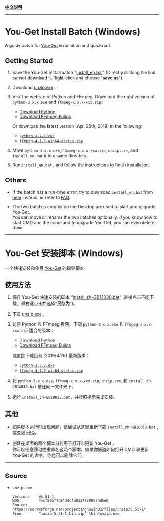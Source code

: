 **[中文说明](#you-get-安装脚本-windows)**

---

# You-Get Install Batch (Windows)

A guide batch for [You-Get](https://github.com/soimort/you-get) installation and quickstart.

## Getting Started

1. Save the You-Get install batch "[install_en.bat](https://github.com/LussacZheng/you-get_install_win/raw/master/install_en.bat)" (Directly clicking the link cannot download it. Right-click and choose "**save as**").

2. Download [unzip.exe](https://github.com/LussacZheng/you-get_install_win/raw/master/unzip.exe) .

3. Visit the website of Python and FFmpeg. Download the right version of `python-3.x.x.exe` and `ffmpeg-x.x.x-xxx.zip` :
   - [Download Python](https://www.python.org/downloads/)
   - [Download FFmpeg Builds](https://ffmpeg.zeranoe.com/builds/)

   Or download the latest version (Apr. 26th, 2019) in the following: 
   - [`python-3.7.3.exe`](https://www.python.org/ftp/python/3.7.3/python-3.7.3.exe)
   - [`ffmpeg-4.1.3-win64-static.zip`](https://ffmpeg.zeranoe.com/builds/win64/static/ffmpeg-4.1.3-win64-static.zip)

4. Move `python-3.x.x.exe`, `ffmpeg-x.x.x-xxx.zip`, `unzip.exe`, and `install_en.bat` into a same directory.

5. Run `install_en.bat` , and follow the instructions to finish installation.

## Others

- If the batch has a run-time error, try to download `install_en.bat` from [here](https://github.com/LussacZheng/you-get_install_win/releases/latest) instead, or refer to [FAQ](https://github.com/LussacZheng/you-get_install_win/wiki/FAQ).

- The two batches created on the Desktop are used to start and upgrade You-Get.  
   You can move or rename the two batches optionally. If you know how to start CMD and the command to upgrade You-Get, you can even delete them.

---

# You-Get 安装脚本 (Windows)

一个快速安装和使用 [You-Get](https://github.com/soimort/you-get) 的指导脚本。

## 使用方法

1. 保存 You-Get 快速安装的脚本 “[install_zh-GB18030.bat](https://github.com/LussacZheng/you-get_install_win/raw/master/install_zh-GB18030.bat)” (直接点击不能下载，须右键点击并选择“**另存为**”)。

2. 下载 [unzip.exe](https://github.com/LussacZheng/you-get_install_win/raw/master/unzip.exe) 。

3. 访问 Python 和 FFmpeg 官网，下载 `python-3.x.x.exe` 和 `ffmpeg-x.x.x-xxx.zip` 适合的版本：
   - [Download Python](https://www.python.org/downloads/)
   - [Download FFmpeg Builds](https://ffmpeg.zeranoe.com/builds/)  

   或直接下载目前 (2019/4/26) 最新版本：
   - [`python-3.7.3.exe`](https://www.python.org/ftp/python/3.7.3/python-3.7.3.exe)
   - [`ffmpeg-4.1.3-win64-static.zip`](https://ffmpeg.zeranoe.com/builds/win64/static/ffmpeg-4.1.3-win64-static.zip)

4. 将 `python-3.x.x.exe`, `ffmpeg-x.x.x-xxx.zip`, `unzip.exe`, 和 `install_zh-GB18030.bat` 放在同一文件夹下。

5. 运行 `install_zh-GB18030.bat`，并按照提示完成安装。

## 其他

- 如果脚本运行时出现问题，请尝试从[这里](https://github.com/LussacZheng/you-get_install_win/releases/latest)重新下载 `install_zh-GB18030.bat` ,或查阅 [FAQ](https://github.com/LussacZheng/you-get_install_win/wiki/FAQ)。

- 创建在桌面的两个脚本分别用于打开和更新 You-Get 。  
   你可以任意移动或重命名这两个脚本。如果你知道如何打开 CMD 和更新 You-Get 的命令，你也可以删除它们。

---

## Source

- `unzip.exe`
  ```
  Version:    v5.51-1
  MD5:        fecf803f7d84d4cfa81277298574d6e6
  Source:     https://sourceforge.net/projects/gnuwin32/files/unzip/5.51-1/
  From:       "unzip-5.51-1-bin.zip" \bin\unzip.exe
  ```